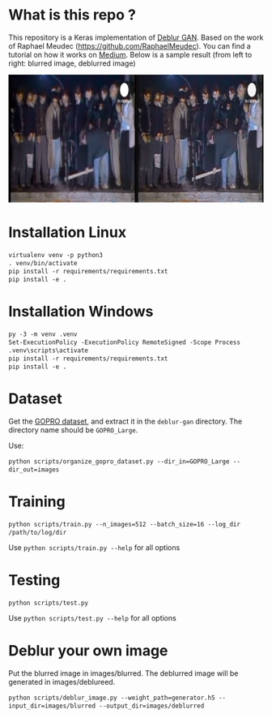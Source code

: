 # What is this repo ?

This repository is a Keras implementation of [Deblur GAN](https://arxiv.org/pdf/1711.07064.pdf). Based on the work of Raphael Meudec (https://github.com/RaphaelMeudec). You can find a tutorial on how it works on [Medium](https://blog.sicara.com/keras-generative-adversarial-networks-image-deblurring-45e3ab6977b5). Below is a sample result (from left to right: blurred image, deblurred image)

![Sample results](./sample/results.png)

# Installation Linux

```
virtualenv venv -p python3
. venv/bin/activate
pip install -r requirements/requirements.txt
pip install -e .
```

# Installation Windows

```
py -3 -m venv .venv
Set-ExecutionPolicy -ExecutionPolicy RemoteSigned -Scope Process
.venv\scripts\activate
pip install -r requirements/requirements.txt
pip install -e .
```


# Dataset

Get the [GOPRO dataset](https://drive.google.com/file/d/1H0PIXvJH4c40pk7ou6nAwoxuR4Qh_Sa2/view?usp=sharing), and extract it in the `deblur-gan` directory. The directory name should be `GOPRO_Large`.

Use:
```
python scripts/organize_gopro_dataset.py --dir_in=GOPRO_Large --dir_out=images
```


# Training

```
python scripts/train.py --n_images=512 --batch_size=16 --log_dir /path/to/log/dir
```

Use `python scripts/train.py --help` for all options

# Testing

```
python scripts/test.py
```

Use `python scripts/test.py --help` for all options

# Deblur your own image

Put the blurred image in images/blurred. The deblurred image will be generated in images/deblureed.

```
python scripts/deblur_image.py --weight_path=generator.h5 --input_dir=images/blurred --output_dir=images/deblurred
```
